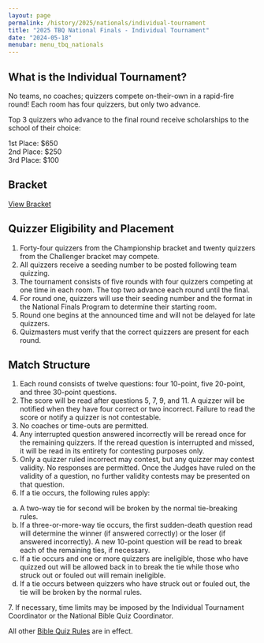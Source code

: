 ```yaml
---
layout: page
permalink: /history/2025/nationals/individual-tournament
title: "2025 TBQ National Finals - Individual Tournament"
date: "2024-05-18"
menubar: menu_tbq_nationals
---
```


## What is the Individual Tournament?

No teams, no coaches; quizzers compete on-their-own in a rapid-fire round! Each room has four quizzers, but only two advance.

Top 3 quizzers who advance to the final round receive scholarships to the school of their choice:

1st Place: $650  
2nd Place: $250  
3rd Place: $100

## Bracket

<a href="{% link _pages/history/2025/nationals/indiv-tournament-bracket.pdf %}" class="button is-primary">View Bracket</a>

## Quizzer Eligibility and Placement

1. Forty-four quizzers from the Championship bracket and twenty quizzers from the Challenger bracket may compete.
2. All quizzers receive a seeding number to be posted following team quizzing.
3. The tournament consists of five rounds with four quizzers competing at one time in each room. The top two advance each round until the final.
4. For round one, quizzers will use their seeding number and the format in the National Finals Program to determine their starting room.
5. Round one begins at the announced time and will not be delayed for late quizzers.
6. Quizmasters must verify that the correct quizzers are present for each round.

## Match Structure

1. Each round consists of twelve questions: four 10-point, five 20-point, and three 30-point questions.
2. The score will be read after questions 5, 7, 9, and 11. A quizzer will be notified when they have four correct or two incorrect. Failure to read the score or notify a quizzer is not contestable.
3. No coaches or time-outs are permitted.
4. Any interrupted question answered incorrectly will be reread once for the remaining quizzers. If the reread question is interrupted and missed, it will be read in its entirety for contesting purposes only.
5. Only a quizzer ruled incorrect may contest, but any quizzer may contest validity. No responses are permitted. Once the Judges have ruled on the validity of a question, no further validity contests may be presented on that question.
6. If a tie occurs, the following rules apply:
 <ol type="a">
   <li>A two-way tie for second will be broken by the normal tie-breaking rules.</li>
   <li>If a three-or-more-way tie occurs, the first sudden-death question read will determine the winner (if answered correctly) or the loser (if answered incorrectly). A new 10-point question will be read to break each of the remaining ties, if necessary.</li>
   <li>If a tie occurs and one or more quizzers are ineligible, those who have quizzed out will be allowed back in to break the tie while those who struck out or fouled out will remain ineligible.</li>
   <li>If a tie occurs between quizzers who have struck out or fouled out, the tie will be broken by the normal rules.</li>
 </ol>
7. If necessary, time limits may be imposed by the Individual Tournament Coordinator or the National Bible Quiz Coordinator.

All other [Bible Quiz Rules](https://biblequiz.com/downloads) are in effect.
